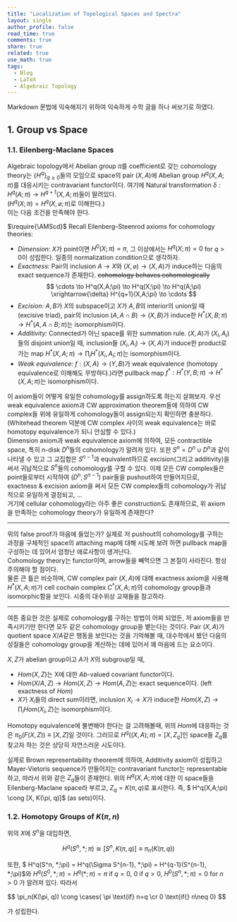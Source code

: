 ```yaml
---
title: "Localization of Topological Spaces and Spectra"
layout: single
author_profile: false
read_time: true
comments: true
share: true
related: true
use_math: true
tags:
  - Blog
  - LaTeX
  - Algebraic Topology
---
```


Markdown 문법에 익숙해지기 위하여 익숙하게 수학 글을 하나 써보기로 하였다. 

## 1. Group vs Space
### 1.1. Eilenberg-Maclane Spaces
Algebraic topology에서 Abelian group $\pi$를 coefficient로 갖는 cohomology theory는 $\lbrace H^q \rbrace_{q\geq 0}$들의 모임으로 space의 pair $(X,A)$에 Abelian group $H^q(X,A;\pi)$를 대응시키는 contravariant functor이다. 
여기에 Natural transformation $\delta:H^q(A;\pi)\rightarrow H^{q+1}(X,A;\pi)$들이 딸려있다.   
($H^q(X;\pi)=H^q(X,\varnothing;\pi)$로 이해한다.)   
이는 다음 조건을 만족해야 한다.

$\require{\AMScd}$
Recall Eilenberg–Steenrod axioms for cohomology theories:   
* _Dimension:_ $X$가 point이면 $H^0(X;\pi)=\pi$, 그 이상에서는 $H^q(X;\pi)=0$ for $q>0$이 성립한다. 일종의 normalization condition으로 생각하자. 
* _Exactness:_ Pair의 inclusion $A\rightarrow X$와 $(X,\varnothing)\rightarrow(X,A)$가 induce하는 다음의 exact sequence가 존재한다. ~~cohomology behaves cohomologically~~
$$
  \cdots \to H^q(X,A;\pi) \to H^q(X;\pi) \to H^q(A;\pi) \xrightarrow{\delta} H^{q+1}(X,A;\pi) \to \cdots 
$$
* _Excision:_ $A,B$가 $X$의 subspace이고 $X$가 $A,B$의 interior의 union일 때 (excisive triad), pair의 inclusion $(A,A\cap B)\to(X,B)$가 induce한 $H^* (X,B;\pi) \to H^* (A,A\cap B;\pi)$는 isomorphism이다. 
* _Additivity:_ Connected가 아닌 space를 위한 summation rule. $(X,A)$가 $(X_i, A_i)$들의 disjoint union일 때, inclusion들 $(X_i, A_i)\to (X,A)$가 induce한 product로 가는 map $H^* (X,A;\pi) \to \prod_i H^* (X_i ,A_i;\pi)$는 isomorphism이다. 
* _Weak equivalence:_ $f:(X,A)\to (Y,B)$가 weak equivalence (homotopy equivalence로 이해해도 무방하다.)라면 pullback map $f^* : H^* (Y,B;\pi) \to H^* (X,A;\pi)$는 isomorphism이다. 

이 axiom들이 어떻게 유일한 cohomology를 assign하도록 하는지 살펴보자. 우선 weak equivalence axiom과 CW approximation theorem들에 의하여 CW complex들 위에 유일하게 cohomology들이 assign되는지 확인하면 충분하다. (Whitehead theorem 덕분에 CW complex 사이의 weak equivalence는 바로 homotopy equivalence가 되니 안심할 수 있다.)   
Dimension axiom과 weak equivalence axiom에 의하여, 모든 contractible space, 특히 n-disk $D^n$들의 cohomology가 알려져 있다. 또한 $S^n = D^n\cup D^n$과 같이 나타낼 수 있고 그 교집합은 $S^{n-1}$과 equivalent하므로 excision(그리고 additivity)을 써서 귀납적으로 $S^n$들의 cohomology를 구할 수 있다. 이제 모든 CW complex들은 point들로부터 시작하여 $(D^n,S^{n-1})$ pair들을 pushout하여 만들어지므로, exactness & excision axiom을 써서 모든 CW complex들의 cohomology가 귀납적으로 유일하게 결정되고, ...   
거기에 cellular cohomology라는 아주 좋은 construction도 존재하므로, 위 axiom을 만족하는 cohomology theory가 유일하게 존재한다?

----------

위의 false proof가 마음에 들었는가? 실제로 저 pushout의 cohomology를 구하는 과정을 구체적인 space의 attaching map에 대해 시도해 보려 하면 pullback map을 구성하는 데 있어서 엄청난 애로사항이 생겨난다.   
Cohomology theory는 functor이며, arrow들을 빼먹으면 그 본질이 사라진다. 항상 주의해야 할 점이다.   
물론 큰 틀은 비슷하며, CW complex pair $(X,A)$에 대해 exactness axiom을 사용해 $H^* (X,A;\pi)$가 cell cochain complex $C^* (X,A;\pi)$의 cohomology group들과 isomorphic함을 보인다. 시중의 대수위상 교재들을 참고하라. 

----------

여튼 중요한 것은 실제로 cohomology를 구하는 방법이 어찌 되었든, 저 axiom들을 만족시키기만 한다면 모두 같은 cohomology group을 뱉는다는 것이다. Pair $(X,A)$가 quotient space $X/A$같은 행동을 보인다는 것을 기억해볼 때, 대수학에서 봤던 다음의 성질들은 cohomology group을 계산하는 데에 있어서 꽤 마음에 드는 요소이다. 

$X, Z$가 abelian group이고 $A$가 $X$의 subgroup일 때,
* $Hom(X,Z)$는 X에 대한 $Ab$-valued covariant functor이다. 
* $Hom(X/A,Z) \to Hom(X,Z) \to Hom(A,Z)$는 exact sequence이다. (left exactness of $Hom$)
* $X$가 $X_i$들의 direct sum이라면, inclusion $X_i\to X$가 induce한 $Hom(X,Z)\to \prod_i Hom(X_i ,Z)$는 isomorphism이다. 

Homotopy equivalence에 불변해야 한다는 걸 고려해볼때, 위의 $Hom$에 대응하는 것은 $\pi_0(F(X,Z)) \equiv [X, Z]$일 것이다. 그러므로 $H^q((X,A);\pi) = [X, Z_q]$인 space들 $Z_q$를 찾고자 하는 것은 상당히 자연스러운 시도이다. 

실제로 Brown representability theorem에 의하여, Additivity axiom이 성립하고 Mayer-Vietoris sequence가 만들어지는 contravariant functor는 representable하고, 따라서 위와 같은 $Z_q$들이 존재한다. 위의 $H^q(X,A;\pi)$에 대한 이 space들을 Eilenberg-Maclane space라 부르고, $Z_q = K(\pi, q)$로 표시한다. 즉, $ H^q(X,A;\pi) \cong [X, K(\pi, q)]$ (as sets)이다. 

### 1.2. Homotopy Groups of $K(\pi, n)$
위의 $X$에 $S^n$을 대입하면,  

$$ H^q(S^n, *;\pi) \cong [S^n , K(\pi, q)] \equiv \pi_n(K(\pi, q))$$

또한, $ H^q(S^n, *;\pi) = H^q(\Sigma S^{n-1}, *;\pi) = H^{q-1}(S^{n-1}, *;\pi)$와 $H^q(S^0, *;\pi) = H^q(*;\pi) = \pi$ if $q=0$, $0$ if $q>0$, $H^0(S^n, *;\pi) = 0$ for $n>0$ 가 알려져 있다. 따라서 

$$ \pi_n(K(\pi, q)) \cong \cases{ \pi \text{if} n=q \cr 0 \text{if{} n\neq 0} $$

가 성립한다.
